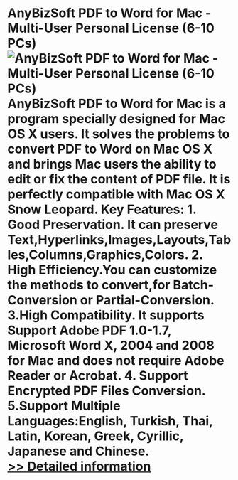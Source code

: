 # AnyBizSoft PDF to Word for Mac - Multi-User Personal License (6-10 PCs)<br />![AnyBizSoft PDF to Word for Mac - Multi-User Personal License (6-10 PCs)](https://mycommerce.akamaized.net/api/pimages/P300952773/BIG/300952773.JPG)<br />AnyBizSoft PDF to Word for Mac is a program specially designed for Mac OS X users. It solves the problems to convert PDF to Word on Mac OS X and brings Mac users the ability to edit or fix the content of PDF file. It is perfectly compatible with Mac OS X Snow Leopard. Key Features: 1. Good Preservation. It can preserve Text,Hyperlinks,Images,Layouts,Tables,Columns,Graphics,Colors. 2. High Efficiency.You can customize the methods to convert,for Batch-Conversion or Partial-Conversion. 3.High Compatibility. It supports Support Adobe PDF 1.0-1.7, Microsoft Word X, 2004 and 2008 for Mac and does not require Adobe Reader or Acrobat. 4. Support Encrypted PDF Files Conversion. 5.Support Multiple Languages:English, Turkish, Thai, Latin, Korean, Greek, Cyrillic, Japanese and Chinese.<br />[>> Detailed information](https://secure.shareit.com/shareit/product.html?productid=300952773&affiliateid=200057808)